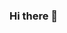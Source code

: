 ### Hi there 👋

<!--
**sambat22x/Sambat22x** is a ✨ _special_ ✨ repository because its `README.md` (this file) appears on your GitHub profile.

Here are some ideas to get you started:

- 🔭 I’m currently working on Survey Form Site to get my Frontend certificate from FreeCodeCamp
- 🌱 I’m currently learning HTML, CSS, Java on FreeCodeCamp
- 👯 I’m looking to collaborate on -Blank-
- 🤔 I’m looking for help with learning how to code.
- 💬 Ask me about ???
- 📫 How to reach me: @oudomsambatc 
- 😄 Pronouns: He/Him/Mr
- ⚡ Fun fact: do not have one currently :/
-->
